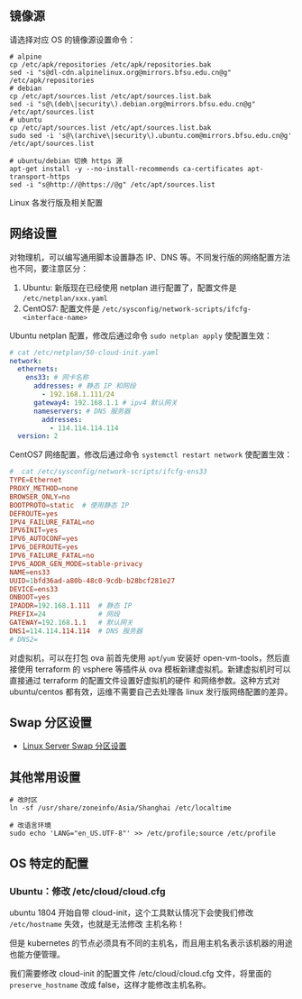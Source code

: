 ## 镜像源

请选择对应 OS 的镜像源设置命令：

```shell
# alpine
cp /etc/apk/repositories /etc/apk/repositories.bak
sed -i "s@dl-cdn.alpinelinux.org@mirrors.bfsu.edu.cn@g" /etc/apk/repositories
# debian
cp /etc/apt/sources.list /etc/apt/sources.list.bak
sed -i "s@\(deb\|security\).debian.org@mirrors.bfsu.edu.cn@g" /etc/apt/sources.list
# ubuntu
cp /etc/apt/sources.list /etc/apt/sources.list.bak
sudo sed -i 's@\(archive\|security\).ubuntu.com@mirrors.bfsu.edu.cn@g' /etc/apt/sources.list

# ubuntu/debian 切换 https 源
apt-get install -y --no-install-recommends ca-certificates apt-transport-https
sed -i "s@http://@https://@g" /etc/apt/sources.list
```

Linux 各发行版及相关配置

## 网络设置

对物理机，可以编写通用脚本设置静态 IP、DNS 等。不同发行版的网络配置方法也不同，要注意区分：

1. Ubuntu: 新版现在已经使用 netplan 进行配置了，配置文件是 `/etc/netplan/xxx.yaml`
1. CentOS7: 配置文件是 `/etc/sysconfig/network-scripts/ifcfg-<interface-name>`

Ubuntu netplan 配置，修改后通过命令 `sudo netplan apply` 使配置生效：

```yaml
# cat /etc/netplan/50-cloud-init.yaml
network:
  ethernets:
    ens33: # 网卡名称
      addresses: # 静态 IP 和网段
        - 192.168.1.111/24
      gateway4: 192.168.1.1 # ipv4 默认网关
      nameservers: # DNS 服务器
        addresses:
          - 114.114.114.114
  version: 2
```

CentOS7 网络配置，修改后通过命令 `systemctl restart network` 使配置生效：

```conf
#  cat /etc/sysconfig/network-scripts/ifcfg-ens33
TYPE=Ethernet
PROXY_METHOD=none
BROWSER_ONLY=no
BOOTPROTO=static  # 使用静态 IP
DEFROUTE=yes
IPV4_FAILURE_FATAL=no
IPV6INIT=yes
IPV6_AUTOCONF=yes
IPV6_DEFROUTE=yes
IPV6_FAILURE_FATAL=no
IPV6_ADDR_GEN_MODE=stable-privacy
NAME=ens33
UUID=1bfd36ad-a80b-48c0-9cdb-b28bcf281e27
DEVICE=ens33
ONBOOT=yes
IPADDR=192.168.1.111  # 静态 IP
PREFIX=24             # 网段
GATEWAY=192.168.1.1   # 默认网关
DNS1=114.114.114.114  # DNS 服务器
# DNS2=
```

对虚拟机，可以在打包 ova 前首先使用 `apt`/`yum` 安装好 open-vm-tools，然后直接使用 terraform 的
vsphere 等插件从 ova 模板新建虚拟机。新建虚拟机时可以直接通过 terraform 的配置文件设置好虚拟机的硬件
和网络参数。这种方式对 ubuntu/centos 都有效，运维不需要自己去处理各 linux 发行版网络配置的差异。

## Swap 分区设置

- [Linux Server Swap 分区设置](https://www.cnblogs.com/kirito-c/p/12058159.html)

## 其他常用设置

```
# 改时区
ln -sf /usr/share/zoneinfo/Asia/Shanghai /etc/localtime

# 改语言环境
sudo echo 'LANG="en_US.UTF-8"' >> /etc/profile;source /etc/profile
```

## OS 特定的配置

### Ubuntu：修改 /etc/cloud/cloud.cfg

ubuntu 1804 开始自带 cloud-init，这个工具默认情况下会使我们修改 `/etc/hostname` 失效，也就是无法修改
主机名称！

但是 kubernetes 的节点必须具有不同的主机名，而且用主机名表示该机器的用途也能方便管理。

我们需要修改 cloud-init 的配置文件 /etc/cloud/cloud.cfg 文件，将里面的 `preserve_hostname` 改成
false，这样才能修改主机名称。
